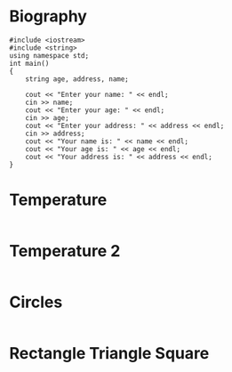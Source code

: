 # Biography
```
#include <iostream>
#include <string>
using namespace std;
int main() 
{
    string age, address, name;

    cout << "Enter your name: " << endl;
    cin >> name;
    cout << "Enter your age: " << endl;
    cin >> age;
    cout << "Enter your address: " << address << endl;
    cin >> address;
    cout << "Your name is: " << name << endl;
    cout << "Your age is: " << age << endl;
    cout << "Your address is: " << address << endl;
}
```
# Temperature
```
```
# Temperature 2
```
```
# Circles
```
```
# Rectangle Triangle Square
```
```

